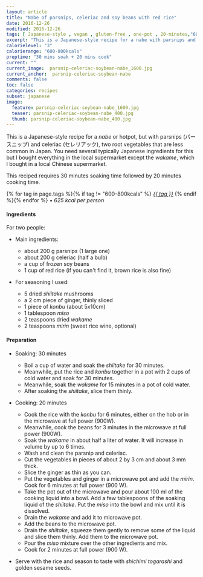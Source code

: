 ```yaml
---
layout: article
title: "Nabe of parsnips, celeriac and soy beans with red rice"
date: 2016-12-26
modified: 2016-12-26
tags: [ Japanese-style , vegan , gluten-free , one-pot , 20-minutes,"600-800kcals" ]
excerpt: "This is a Japanese-style recipe for a nabe with parsnips and celeriac, two root vegetables that are less common in Japan."
calorielevel: "3"
calorierange: "600-800kcals"
preptime: "30 mins soak + 20 mins cook"
current: ""
current_image:  parsnip-celeriac-soybean-nabe_1600.jpg
current_anchor:  parsnip-celeriac-soybean-nabe
comments: false
toc: false
categories: recipes
subset: japanese
image:
  feature: parsnip-celeriac-soybean-nabe_1600.jpg
  teaser: parsnip-celeriac-soybean-nabe_400.jpg
  thumb: parsnip-celeriac-soybean-nabe_400.jpg
---
```


This is a Japanese-style recipe for a _nabe_ or hotpot, but with parsnips (パースニップ) and celeriac (セレリアック), two root vegetables that are less common in Japan.
You need several typically Japanese ingredients for this but I bought everything in the local supermarket except the _wakame_, which I bought in a local Chinese supermarket.

This reciped requires 30 minutes soaking time followed by 20 minutes cooking time.

{% for tag in page.tags %}{% if tag != "600-800kcals" %}&nbsp;<a class="post-tag" href="{{ site.url}}/tags/#{{ tag }}">_{{ tag }}_</a>&nbsp;{% endif %}{% endfor %} &bull;&nbsp;<em>625&nbsp;kcal&nbsp;per&nbsp;person</em>&nbsp;&nbsp;<a href="{{ site.url}}/tags/#600-800kcals"><img src="{{ site.url }}/images/battery_lvl_3.png" style="height:1.0em;"></a>

#### Ingredients

For two people:

* Main ingredients:
  - about 200 g parsnips (1 large one)
  - about 200 g celeriac (half a bulb)
  - a cup of frozen soy beans
  - 1 cup of red rice (if you can't find it, brown rice is also fine)

* For seasoning I used:
  - 5 dried _shiitake_ mushrooms
  - a 2 cm piece of ginger, thinly sliced
  - 1 piece of _konbu_ (about 5x10cm)
  - 1 tablespoon _miso_
  - 2 teaspoons dried _wakame_
  - 2 teaspoons _mirin_ (sweet rice wine, optional)


#### Preparation

* Soaking: 30 minutes
    - Boil a cup of water and soak the _shiitake_ for 30 minutes.
    - Meanwhile,  put the rice and _konbu_ together in a pot with 2 cups of cold water and soak for 30 minutes.
    - Meanwhile, soak the _wakame_ for 15 minutes in a pot of cold water.
    - After soaking the _shiitake_, slice them thinly.

* Cooking: 20 minutes  
    - Cook the rice with the _konbu_ for 6 minutes, either on the hob or in the microwave at full power (900W).
    - Meanwhile, cook the beans for 3 minutes in the microwave at full power (900W).
    - Soak the _wakame_ in about half a liter of water. It will increase in volume by up to 6 times.
    - Wash and clean the parsnip and celeriac.
    - Cut the vegetables in pieces of about 2 by 3 cm and about 3 mm thick.
    - Slice the ginger as thin as you can.
    - Put the vegetables and ginger in a microwave pot and add the _mirin_. Cook for 6 minutes at full power (900 W).
    - Take the pot out of the microwave and pour about 100 ml of the cooking liquid into a bowl. Add a few tablespoons of the soaking liquid of the _shiitake_. Put the _miso_ into the bowl and mix until it is dissolved.
    - Drain the _wakame_ and add it to microwave pot.
    - Add the beans to the microwave pot.
    - Drain the _shiitake_, squeeze them gently to remove some of the liquid and slice them thinly. Add them to the microwave pot.
    - Pour the _miso_ mixture over the other ingredients and mix.
    - Cook for 2 minutes at full power (900 W).
- Serve with the rice and season to taste with _shichimi togarashi_ and golden sesame seeds.
